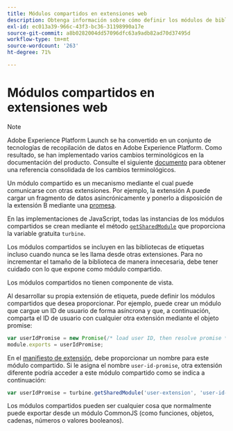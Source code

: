 ```yaml
---
title: Módulos compartidos en extensiones web
description: Obtenga información sobre cómo definir los módulos de bibliotecas para extensiones web en Adobe Experience Platform.
exl-id: ec013a39-966c-43f3-bc36-31198990a17e
source-git-commit: a8b0282004dd57096dfc63a9adb82ad70d37495d
workflow-type: tm+mt
source-wordcount: '263'
ht-degree: 71%

---
```


# Módulos compartidos en extensiones web

>[!NOTE]
>
>Adobe Experience Platform Launch se ha convertido en un conjunto de tecnologías de recopilación de datos en Adobe Experience Platform. Como resultado, se han implementado varios cambios terminológicos en la documentación del producto. Consulte el siguiente [documento](../../term-updates.md) para obtener una referencia consolidada de los cambios terminológicos.

Un módulo compartido es un mecanismo mediante el cual puede comunicarse con otras extensiones. Por ejemplo, la extensión A puede cargar un fragmento de datos asincrónicamente y ponerlo a disposición de la extensión B mediante una [promesa](https://developer.mozilla.org/en-US/docs/Web/JavaScript/Reference/Global_Objects/Promise).

En las implementaciones de JavaScript, todas las instancias de los módulos compartidos se crean mediante el método [`getSharedModule`](../turbine.md#shared) que proporciona la variable gratuita `turbine`.

Los módulos compartidos se incluyen en las bibliotecas de etiquetas incluso cuando nunca se les llama desde otras extensiones. Para no incrementar el tamaño de la biblioteca de manera innecesaria, debe tener cuidado con lo que expone como módulo compartido.

Los módulos compartidos no tienen componente de vista.

Al desarrollar su propia extensión de etiqueta, puede definir los módulos compartidos que desea proporcionar. Por ejemplo, puede crear un módulo que cargue un ID de usuario de forma asíncrona y que, a continuación, comparta el ID de usuario con cualquier otra extensión mediante el objeto promise:

```javascript
var userIdPromise = new Promise(/* load user ID, then resolve promise */);
module.exports = userIdPromise;
```

En el [manifiesto de extensión](../manifest.md), debe proporcionar un nombre para este módulo compartido. Si le asigna el nombre `user-id-promise`, otra extensión diferente podría acceder a este módulo compartido como se indica a continuación:

```javascript
var userIdPromise = turbine.getSharedModule('user-extension', 'user-id-promise');
```

Los módulos compartidos pueden ser cualquier cosa que normalmente puede exportar desde un módulo CommonJS (como funciones, objetos, cadenas, números o valores booleanos).
